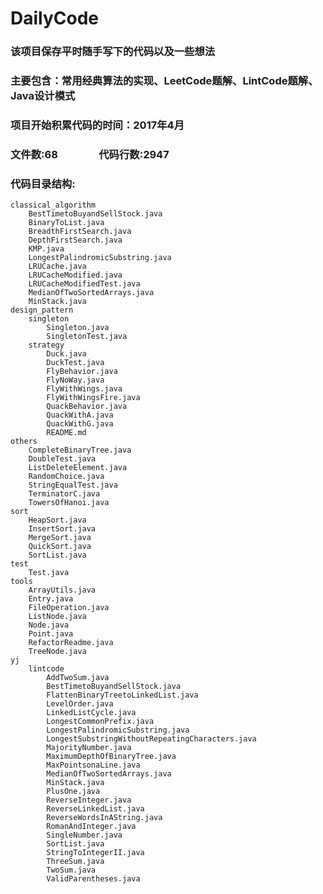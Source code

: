 # DailyCode

### 该项目保存平时随手写下的代码以及一些想法
### 主要包含：常用经典算法的实现、LeetCode题解、LintCode题解、Java设计模式
### 项目开始积累代码的时间：2017年4月

### 文件数:68　　　　代码行数:2947
### 代码目录结构:

    classical_algorithm
        BestTimetoBuyandSellStock.java
        BinaryToList.java
        BreadthFirstSearch.java
        DepthFirstSearch.java
        KMP.java
        LongestPalindromicSubstring.java
        LRUCache.java
        LRUCacheModified.java
        LRUCacheModifiedTest.java
        MedianOfTwoSortedArrays.java
        MinStack.java
    design_pattern
        singleton
            Singleton.java
            SingletonTest.java
        strategy
            Duck.java
            DuckTest.java
            FlyBehavior.java
            FlyNoWay.java
            FlyWithWings.java
            FlyWithWingsFire.java
            QuackBehavior.java
            QuackWithA.java
            QuackWithG.java
            README.md
    others
        CompleteBinaryTree.java
        DoubleTest.java
        ListDeleteElement.java
        RandomChoice.java
        StringEqualTest.java
        TerminatorC.java
        TowersOfHanoi.java
    sort
        HeapSort.java
        InsertSort.java
        MergeSort.java
        QuickSort.java
        SortList.java
    test
        Test.java
    tools
        ArrayUtils.java
        Entry.java
        FileOperation.java
        ListNode.java
        Node.java
        Point.java
        RefactorReadme.java
        TreeNode.java
    yj
        lintcode
            AddTwoSum.java
            BestTimetoBuyandSellStock.java
            FlattenBinaryTreetoLinkedList.java
            LevelOrder.java
            LinkedListCycle.java
            LongestCommonPrefix.java
            LongestPalindromicSubstring.java
            LongestSubstringWithoutRepeatingCharacters.java
            MajorityNumber.java
            MaximumDepthOfBinaryTree.java
            MaxPointsonaLine.java
            MedianOfTwoSortedArrays.java
            MinStack.java
            PlusOne.java
            ReverseInteger.java
            ReverseLinkedList.java
            ReverseWordsInAString.java
            RomanAndInteger.java
            SingleNumber.java
            SortList.java
            StringToIntegerII.java
            ThreeSum.java
            TwoSum.java
            ValidParentheses.java
